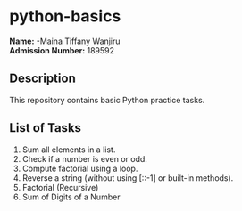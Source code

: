 # python-basics

**Name:** -Maina Tiffany Wanjiru  
**Admission Number:** 189592  

## Description
This repository contains basic Python practice tasks.

## List of Tasks
1. Sum all elements in a list.
2. Check if a number is even or odd.
3. Compute factorial using a loop.
4. Reverse a string (without using [::-1] or built-in methods).
5. Factorial (Recursive)
6. Sum of Digits of a Number
